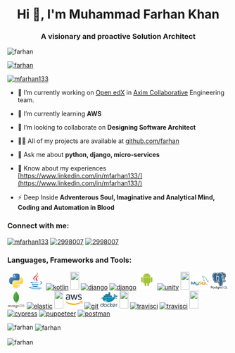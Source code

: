 <h1 align="center">Hi 👋, I'm Muhammad Farhan Khan</h1>
<h3 align="center">A visionary and proactive Solution Architect</h3>

<p align="left"> <img src="https://komarev.com/ghpvc/?username=farhan&label=Profile%20views&color=0e75b6&style=flat" alt="farhan" /> </p>

<p align="left"> <a href="https://github.com/ryo-ma/github-profile-trophy"><img src="https://github-profile-trophy.vercel.app/?username=farhan" alt="farhan" /></a> </p>

<p align="left"> <a href="https://twitter.com/mfarhan133" target="blank"><img src="https://img.shields.io/twitter/follow/mfarhan133?logo=twitter&style=for-the-badge" alt="mfarhan133" /></a> </p>

- 🔭 I’m currently working on [Open edX](https://openedx.org/) in [Axim Collaborative](https://www.axim.org/) Engineering team.

- 🌱 I’m currently learning **AWS**

- 👯 I’m looking to collaborate on **Designing Software Architect**

- 👨‍💻 All of my projects are available at [github.com/farhan](github.com/farhan)

- 💬 Ask me about **python, django, micro-services**

- 📄 Know about my experiences [https://www.linkedin.com/in/mfarhan133/](https://www.linkedin.com/in/mfarhan133/)

- ⚡ Deep Inside **Adventerous Soul, Imaginative and Analytical Mind, Coding and Automation in Blood**

<h3 align="left">Connect with me:</h3>
<p align="left">
<a href="https://linkedin.com/in/mfarhan133" target="blank"><img align="center" src="https://raw.githubusercontent.com/rahuldkjain/github-profile-readme-generator/master/src/images/icons/Social/linked-in-alt.svg" alt="mfarhan133" height="30" width="40" /></a>
<a href="https://medium.com/@mfarhan133" target="blank"><img align="center" src="https://cdn-icons-png.flaticon.com/128/4401/4401405.png" alt="2998007" height="35" width="35" /></a>
<a href="https://stackoverflow.com/users/2998007" target="blank"><img align="center" src="https://raw.githubusercontent.com/rahuldkjain/github-profile-readme-generator/master/src/images/icons/Social/stack-overflow.svg" alt="2998007" height="30" width="40" /></a>
</p>


<h3 align="left">Languages, Frameworks and Tools:</h3>

<a href="https://www.python.org" target="blank"><img src="https://raw.githubusercontent.com/devicons/devicon/master/icons/python/python-original.svg" alt="python" width="40" height="40"/></a>
<a href="https://www.java.com" target="blank"><img src="https://raw.githubusercontent.com/devicons/devicon/master/icons/java/java-original.svg" alt="java" width="40" height="40"/></a>
<a href="https://kotlinlang.org" target="blank"><img src="https://www.vectorlogo.zone/logos/kotlinlang/kotlinlang-icon.svg" alt="kotlin" width="40" height="40"/></a>
<img src="https://cdn-icons-png.flaticon.com/128/7794/7794678.png" width="20" height="40"/>
<a href="https://www.djangoproject.com/" target="blank"><img src="https://cdn.worldvectorlogo.com/logos/django.svg" alt="django" width="40" height="40"/></a>
<a href="https://fastapi.tiangolo.com/" target="blank"><img src="https://icon.icepanel.io/Technology/svg/FastAPI.svg" alt="django" width="40" height="40"/></a>
<a href="https://developer.android.com" target="blank"><img src="https://raw.githubusercontent.com/devicons/devicon/master/icons/android/android-original-wordmark.svg" alt="android" width="40" height="40"/></a>
<a href="https://unity.com/" target="blank"><img src="https://www.vectorlogo.zone/logos/unity3d/unity3d-icon.svg" alt="unity" width="40" height="40"/></a>
<img src="https://cdn-icons-png.flaticon.com/128/7794/7794678.png" width="20" height="40"/>
<a href="https://www.mysql.com/" target="blank"><img src="https://raw.githubusercontent.com/devicons/devicon/master/icons/mysql/mysql-original-wordmark.svg" alt="mysql" width="40" height="40"/></a>
<a href="https://www.postgresql.org" target="blank"><img src="https://raw.githubusercontent.com/devicons/devicon/master/icons/postgresql/postgresql-original-wordmark.svg" alt="postgresql" width="40" height="40"/></a>
<a href="https://www.mongodb.com/" target="blank"><img src="https://raw.githubusercontent.com/devicons/devicon/master/icons/mongodb/mongodb-original-wordmark.svg" alt="mongodb" width="40" height="40"/></a>
<a href="https://www.elastic.co/" target="blank"><img src="https://static-www.elastic.co/v3/assets/bltefdd0b53724fa2ce/blt36f2da8d650732a0/5d0823c3d8ff351753cbc99f/logo-elasticsearch-32-color.svg" alt="elastic" width="40" height="40"/></a>
<img src="https://cdn-icons-png.flaticon.com/128/7794/7794678.png" width="20" height="40"/>
<a href="https://aws.amazon.com" target="blank"><img src="https://raw.githubusercontent.com/devicons/devicon/master/icons/amazonwebservices/amazonwebservices-original-wordmark.svg" alt="aws" width="40" height="40"/></a>
<a href="https://git-scm.com/" target="blank"><img src="https://www.vectorlogo.zone/logos/git-scm/git-scm-icon.svg" alt="git" width="40" height="40"/></a>
<a href="https://www.docker.com/" target="blank"><img src="https://raw.githubusercontent.com/devicons/devicon/master/icons/docker/docker-original-wordmark.svg" alt="docker" width="40" height="40"/></a>
<img src="https://cdn-icons-png.flaticon.com/128/7794/7794678.png" width="20" height="40"/>
<a href="https://travis-ci.org" target="blank"><img src="https://www.vectorlogo.zone/logos/travis-ci/travis-ci-icon.svg" alt="travisci" width="40" height="40"/></a>
<a href="https://github.com/features/actions" target="blank"><img src="https://icon.icepanel.io/Technology/svg/GitHub-Actions.svg" alt="travisci" width="40" height="40"/></a>
<img src="https://cdn-icons-png.flaticon.com/128/7794/7794678.png" width="20" height="40"/>
<a href="https://www.cypress.io" target="blank"><img src="https://raw.githubusercontent.com/simple-icons/simple-icons/6e46ec1fc23b60c8fd0d2f2ff46db82e16dbd75f/icons/cypress.svg" alt="cypress" width="40" height="40"/></a>
<a href="https://github.com/puppeteer/puppeteer" target="blank"><img src="https://www.vectorlogo.zone/logos/pptrdev/pptrdev-official.svg" alt="puppeteer" width="40" height="40"/></a>
<a href="https://postman.com" target="blank"><img src="https://www.vectorlogo.zone/logos/getpostman/getpostman-icon.svg" alt="postman" width="40" height="40"/></a> 




<p><img align="left" src="https://github-readme-stats.vercel.app/api/top-langs?username=farhan&show_icons=true&locale=en&layout=compact" alt="farhan" /></p>

<p>&nbsp;<img align="center" src="https://github-readme-stats.vercel.app/api?username=farhan&show_icons=true&locale=en" alt="farhan" /></p>

<p><img align="center" src="https://github-readme-streak-stats.herokuapp.com/?user=farhan&" alt="farhan" /></p>
